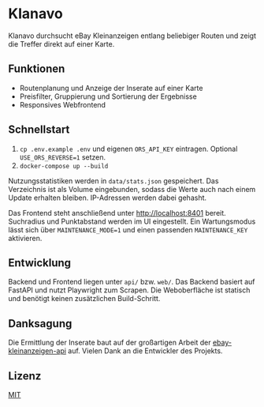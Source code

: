 # Klanavo

Klanavo durchsucht eBay Kleinanzeigen entlang beliebiger Routen und zeigt die Treffer direkt auf einer Karte.

## Funktionen
- Routenplanung und Anzeige der Inserate auf einer Karte
- Preisfilter, Gruppierung und Sortierung der Ergebnisse
- Responsives Webfrontend

## Schnellstart
1. `cp .env.example .env` und eigenen `ORS_API_KEY` eintragen. Optional `USE_ORS_REVERSE=1` setzen.
2. `docker-compose up --build`

Nutzungsstatistiken werden in `data/stats.json` gespeichert. Das Verzeichnis
ist als Volume eingebunden, sodass die Werte auch nach einem Update erhalten
bleiben. IP-Adressen werden dabei gehasht.

Das Frontend steht anschließend unter [http://localhost:8401](http://localhost:8401) bereit. Suchradius und Punktabstand werden im UI eingestellt. Ein Wartungsmodus lässt sich über `MAINTENANCE_MODE=1` und einen passenden `MAINTENANCE_KEY` aktivieren.

## Entwicklung
Backend und Frontend liegen unter `api/` bzw. `web/`. Das Backend basiert auf FastAPI und nutzt Playwright zum Scrapen. Die Weboberfläche ist statisch und benötigt keinen zusätzlichen Build-Schritt.

## Danksagung
Die Ermittlung der Inserate baut auf der großartigen Arbeit der [ebay-kleinanzeigen-api](https://github.com/DanielWTE/ebay-kleinanzeigen-api) auf. Vielen Dank an die Entwickler des Projekts.

## Lizenz
[MIT](LICENSE)
